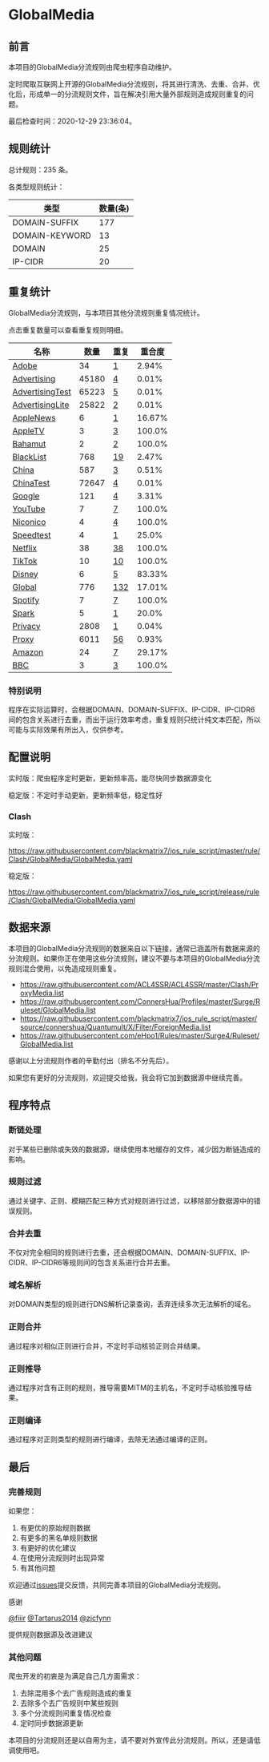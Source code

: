 # GlobalMedia

## 前言

本项目的GlobalMedia分流规则由爬虫程序自动维护。

定时爬取互联网上开源的GlobalMedia分流规则，将其进行清洗、去重、合并、优化后，形成单一的分流规则文件，旨在解决引用大量外部规则造成规则重复的问题。




最后检查时间：2020-12-29 23:36:04。

## 规则统计

总计规则：235 条。

各类型规则统计：

| 类型 | 数量(条) |
| ---- | ---- |
| DOMAIN-SUFFIX | 177 |
| DOMAIN-KEYWORD | 13 |
| DOMAIN | 25 |
| IP-CIDR | 20 |
## 重复统计

GlobalMedia分流规则，与本项目其他分流规则重复情况统计。

点击重复数量可以查看重复规则明细。

| 名称 | 数量 | 重复 | 重合度 |
| ---- | ---- | ---- | ------ |
|  [Adobe](https://github.com/blackmatrix7/ios_rule_script/tree/master/rule/Clash/Adobe)    | 34   | [1](https://raw.githubusercontent.com/blackmatrix7/ios_rule_script/master/rule/Clash/GlobalMedia/Repeat.list)   |   2.94% |
|  [Advertising](https://github.com/blackmatrix7/ios_rule_script/tree/master/rule/Clash/Advertising)    | 45180   | [4](https://raw.githubusercontent.com/blackmatrix7/ios_rule_script/master/rule/Clash/GlobalMedia/Repeat.list)   |   0.01% |
|  [AdvertisingTest](https://github.com/blackmatrix7/ios_rule_script/tree/master/rule/Clash/AdvertisingTest)    | 65223   | [5](https://raw.githubusercontent.com/blackmatrix7/ios_rule_script/master/rule/Clash/GlobalMedia/Repeat.list)   |   0.01% |
|  [AdvertisingLite](https://github.com/blackmatrix7/ios_rule_script/tree/master/rule/Clash/AdvertisingLite)    | 25822   | [2](https://raw.githubusercontent.com/blackmatrix7/ios_rule_script/master/rule/Clash/GlobalMedia/Repeat.list)   |   0.01% |
|  [AppleNews](https://github.com/blackmatrix7/ios_rule_script/tree/master/rule/Clash/AppleNews)    | 6   | [1](https://raw.githubusercontent.com/blackmatrix7/ios_rule_script/master/rule/Clash/GlobalMedia/Repeat.list)   |   16.67% |
|  [AppleTV](https://github.com/blackmatrix7/ios_rule_script/tree/master/rule/Clash/AppleTV)    | 3   | [3](https://raw.githubusercontent.com/blackmatrix7/ios_rule_script/master/rule/Clash/GlobalMedia/Repeat.list)   |   100.0% |
|  [Bahamut](https://github.com/blackmatrix7/ios_rule_script/tree/master/rule/Clash/Bahamut)    | 2   | [2](https://raw.githubusercontent.com/blackmatrix7/ios_rule_script/master/rule/Clash/GlobalMedia/Repeat.list)   |   100.0% |
|  [BlackList](https://github.com/blackmatrix7/ios_rule_script/tree/master/rule/Clash/BlackList)    | 768   | [19](https://raw.githubusercontent.com/blackmatrix7/ios_rule_script/master/rule/Clash/GlobalMedia/Repeat.list)   |   2.47% |
|  [China](https://github.com/blackmatrix7/ios_rule_script/tree/master/rule/Clash/China)    | 587   | [3](https://raw.githubusercontent.com/blackmatrix7/ios_rule_script/master/rule/Clash/GlobalMedia/Repeat.list)   |   0.51% |
|  [ChinaTest](https://github.com/blackmatrix7/ios_rule_script/tree/master/rule/Clash/ChinaTest)    | 72647   | [4](https://raw.githubusercontent.com/blackmatrix7/ios_rule_script/master/rule/Clash/GlobalMedia/Repeat.list)   |   0.01% |
|  [Google](https://github.com/blackmatrix7/ios_rule_script/tree/master/rule/Clash/Google)    | 121   | [4](https://raw.githubusercontent.com/blackmatrix7/ios_rule_script/master/rule/Clash/GlobalMedia/Repeat.list)   |   3.31% |
|  [YouTube](https://github.com/blackmatrix7/ios_rule_script/tree/master/rule/Clash/YouTube)    | 7   | [7](https://raw.githubusercontent.com/blackmatrix7/ios_rule_script/master/rule/Clash/GlobalMedia/Repeat.list)   |   100.0% |
|  [Niconico](https://github.com/blackmatrix7/ios_rule_script/tree/master/rule/Clash/Niconico)    | 4   | [4](https://raw.githubusercontent.com/blackmatrix7/ios_rule_script/master/rule/Clash/GlobalMedia/Repeat.list)   |   100.0% |
|  [Speedtest](https://github.com/blackmatrix7/ios_rule_script/tree/master/rule/Clash/Speedtest)    | 4   | [1](https://raw.githubusercontent.com/blackmatrix7/ios_rule_script/master/rule/Clash/GlobalMedia/Repeat.list)   |   25.0% |
|  [Netflix](https://github.com/blackmatrix7/ios_rule_script/tree/master/rule/Clash/Netflix)    | 38   | [38](https://raw.githubusercontent.com/blackmatrix7/ios_rule_script/master/rule/Clash/GlobalMedia/Repeat.list)   |   100.0% |
|  [TikTok](https://github.com/blackmatrix7/ios_rule_script/tree/master/rule/Clash/TikTok)    | 10   | [10](https://raw.githubusercontent.com/blackmatrix7/ios_rule_script/master/rule/Clash/GlobalMedia/Repeat.list)   |   100.0% |
|  [Disney](https://github.com/blackmatrix7/ios_rule_script/tree/master/rule/Clash/Disney)    | 6   | [5](https://raw.githubusercontent.com/blackmatrix7/ios_rule_script/master/rule/Clash/GlobalMedia/Repeat.list)   |   83.33% |
|  [Global](https://github.com/blackmatrix7/ios_rule_script/tree/master/rule/Clash/Global)    | 776   | [132](https://raw.githubusercontent.com/blackmatrix7/ios_rule_script/master/rule/Clash/GlobalMedia/Repeat.list)   |   17.01% |
|  [Spotify](https://github.com/blackmatrix7/ios_rule_script/tree/master/rule/Clash/Spotify)    | 7   | [7](https://raw.githubusercontent.com/blackmatrix7/ios_rule_script/master/rule/Clash/GlobalMedia/Repeat.list)   |   100.0% |
|  [Spark](https://github.com/blackmatrix7/ios_rule_script/tree/master/rule/Clash/Spark)    | 5   | [1](https://raw.githubusercontent.com/blackmatrix7/ios_rule_script/master/rule/Clash/GlobalMedia/Repeat.list)   |   20.0% |
|  [Privacy](https://github.com/blackmatrix7/ios_rule_script/tree/master/rule/Clash/Privacy)    | 2808   | [1](https://raw.githubusercontent.com/blackmatrix7/ios_rule_script/master/rule/Clash/GlobalMedia/Repeat.list)   |   0.04% |
|  [Proxy](https://github.com/blackmatrix7/ios_rule_script/tree/master/rule/Clash/Proxy)    | 6011   | [56](https://raw.githubusercontent.com/blackmatrix7/ios_rule_script/master/rule/Clash/GlobalMedia/Repeat.list)   |   0.93% |
|  [Amazon](https://github.com/blackmatrix7/ios_rule_script/tree/master/rule/Clash/Amazon)    | 24   | [7](https://raw.githubusercontent.com/blackmatrix7/ios_rule_script/master/rule/Clash/GlobalMedia/Repeat.list)   |   29.17% |
|  [BBC](https://github.com/blackmatrix7/ios_rule_script/tree/master/rule/Clash/BBC)    | 3   | [3](https://raw.githubusercontent.com/blackmatrix7/ios_rule_script/master/rule/Clash/GlobalMedia/Repeat.list)   |   100.0% |
### 特别说明
程序在实际运算时，会根据DOMAIN、DOMAIN-SUFFIX、IP-CIDR、IP-CIDR6间的包含关系进行去重，而出于运行效率考虑，重复规则只统计纯文本匹配，所以可能与实际效果有所出入，仅供参考。

## 配置说明

实时版：爬虫程序定时更新，更新频率高，能尽快同步数据源变化

稳定版：不定时手动更新，更新频率低，稳定性好

### Clash 
实时版：

https://raw.githubusercontent.com/blackmatrix7/ios_rule_script/master/rule/Clash/GlobalMedia/GlobalMedia.yaml

稳定版：

https://raw.githubusercontent.com/blackmatrix7/ios_rule_script/release/rule/Clash/GlobalMedia/GlobalMedia.yaml

## 数据来源

本项目的GlobalMedia分流规则的数据来自以下链接，通常已涵盖所有数据来源的分流规则。如果你正在使用这些分流规则，建议不要与本项目的GlobalMedia分流规则混合使用，以免造成规则重复。

- https://raw.githubusercontent.com/ACL4SSR/ACL4SSR/master/Clash/ProxyMedia.list
- https://raw.githubusercontent.com/ConnersHua/Profiles/master/Surge/Ruleset/GlobalMedia.list
- https://raw.githubusercontent.com/blackmatrix7/ios_rule_script/master/source/connershua/Quantumult/X/Filter/ForeignMedia.list
- https://raw.githubusercontent.com/eHpo1/Rules/master/Surge4/Ruleset/GlobalMedia.list


感谢以上分流规则作者的辛勤付出（排名不分先后）。

如果您有更好的分流规则，欢迎提交给我，我会将它加到数据源中继续完善。

## 程序特点

### 断链处理

对于某些已删除或失效的数据源，继续使用本地缓存的文件，减少因为断链造成的影响。

### 规则过滤

通过关键字、正则、模糊匹配三种方式对规则进行过滤，以移除部分数据源中的错误规则。

### 合并去重

不仅对完全相同的规则进行去重，还会根据DOMAIN、DOMAIN-SUFFIX、IP-CIDR、IP-CIDR6等规则间的包含关系进行合并去重。

### 域名解析

对DOMAIN类型的规则进行DNS解析记录查询，丢弃连续多次无法解析的域名。

### 正则合并

通过程序对相似正则进行合并，不定时手动核验正则合并结果。

### 正则推导

通过程序对含有正则的规则，推导需要MITM的主机名，不定时手动核验推导结果。

### 正则编译

通过程序对正则类型的规则进行编译，去除无法通过编译的正则。

## 最后

### 完善规则

如果您：

1. 有更优的原始规则数据
2. 有更多的黑名单规则数据
3. 有更好的优化建议
4. 在使用分流规则时出现异常
5. 有其他问题

欢迎通过[issues](https://github.com/blackmatrix7/ios_rule_script/issues/new)提交反馈，共同完善本项目的GlobalMedia分流规则。

感谢

[@fiiir](https://github.com/fiiir) [@Tartarus2014](https://github.com/Tartarus2014) [@zjcfynn](https://github.com/zjcfynn) 

提供规则数据源及改进建议

### 其他问题

爬虫开发的初衷是为满足自己几方面需求：

1. 去除混用多个去广告规则造成的重复
2. 去除多个去广告规则中某些规则
3. 多个分流规则间重复情况检查
4. 定时同步数据源更新

本项目的分流规则还是以自用为主，请不要对外宣传此分流规则。所以，还是请低调使用吧。
